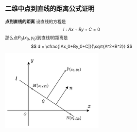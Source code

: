 ## 二维中点到直线的距离公式证明

**点到直线的距离** 设直线的方程是
$$
l: Ax+By+C = 0
$$
那么点$P_0(x_0,y_0)$到直线$l$的距离是
$$
d = \cfrac{|Ax_0+By_0+C|}{\sqrt{A^2+B^2}}
$$

![点到直线的距离](draw.io/point_line_distance.png)
